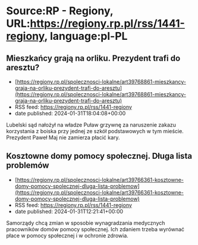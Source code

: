 # Source:RP - Regiony, URL:https://regiony.rp.pl/rss/1441-regiony, language:pl-PL

## Mieszkańcy grają na orliku. Prezydent trafi do aresztu?
 - [https://regiony.rp.pl/spolecznosci-lokalne/art39768861-mieszkancy-graja-na-orliku-prezydent-trafi-do-aresztu](https://regiony.rp.pl/spolecznosci-lokalne/art39768861-mieszkancy-graja-na-orliku-prezydent-trafi-do-aresztu)
 - RSS feed: https://regiony.rp.pl/rss/1441-regiony
 - date published: 2024-01-31T18:04:08+00:00

Lubelski sąd nałożył na władze Puław grzywnę za naruszenie zakazu korzystania z boiska przy jednej ze szkół podstawowych w tym mieście. Prezydent Paweł Maj nie zamierza płacić kary.

## Kosztowne domy pomocy społecznej. Długa lista problemów
 - [https://regiony.rp.pl/spolecznosci-lokalne/art39766361-kosztowne-domy-pomocy-spolecznej-dluga-lista-problemow](https://regiony.rp.pl/spolecznosci-lokalne/art39766361-kosztowne-domy-pomocy-spolecznej-dluga-lista-problemow)
 - RSS feed: https://regiony.rp.pl/rss/1441-regiony
 - date published: 2024-01-31T12:21:41+00:00

Samorządy chcą zmian w sposobie wynagradzania medycznych pracowników domów pomocy społecznej. Ich zdaniem trzeba wyrównać płace w pomocy społecznej i w ochronie zdrowia.

